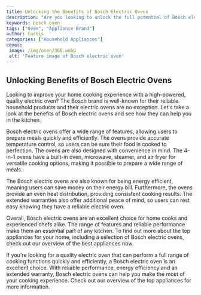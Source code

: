 ```yaml
---
title: Unlocking the Benefits of Bosch Electric Ovens
description: "Are you looking to unlock the full potential of Bosch electric ovens Our blog post dives into all the features advantages and possibilities that come with owning a Bosch electric oven"
keywords: bosch oven
tags: ["Oven", "Appliance Brand"]
author: Curtis
categories: ["Household Appliances"]
cover: 
 image: /img/oven/366.webp
 alt: 'Feature image of Bosch electric oven'
---
```

## Unlocking Benefits of Bosch Electric Ovens

Looking to improve your home cooking experience with a high-powered, quality electric oven? The Bosch brand is well-known for their reliable household products and their electric ovens are no exception. Let's take a look at the benefits of Bosch electric ovens and see how they can help you in the kitchen.

Bosch electric ovens offer a wide range of features, allowing users to prepare meals quickly and efficiently. The ovens provide accurate temperature control, so users can be sure their food is cooked to perfection. The ovens are also designed with convenience in mind. The 4-in-1 ovens have a built-in oven, microwave, steamer, and air fryer for versatile cooking options, making it possible to prepare a wide range of meals. 

The Bosch electric ovens are also known for being energy efficient, meaning users can save money on their energy bill. Furthermore, the ovens provide an even heat distribution, providing consistent cooking results. The extended warranties also offer additional peace of mind, so users can rest easy knowing they have a reliable electric oven.

Overall, Bosch electric ovens are an excellent choice for home cooks and experienced chefs alike. The range of features and reliable performance make them an essential part of any kitchen. To find out more about the top appliances for your home, including a selection of Bosch electric ovens, check out our overview of the best appliances now. 

If you're looking for a quality electric oven that can perform a full range of cooking functions quickly and efficiently, a Bosch electric oven is an excellent choice. With reliable performance, energy efficiency and an extended warranty, Bosch electric ovens can help you make the most of your cooking experience. Check out our overview of the top appliances for more information.
